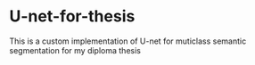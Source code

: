 # U-net-for-thesis
This is a custom implementation of U-net for muticlass semantic segmentation for my diploma thesis
